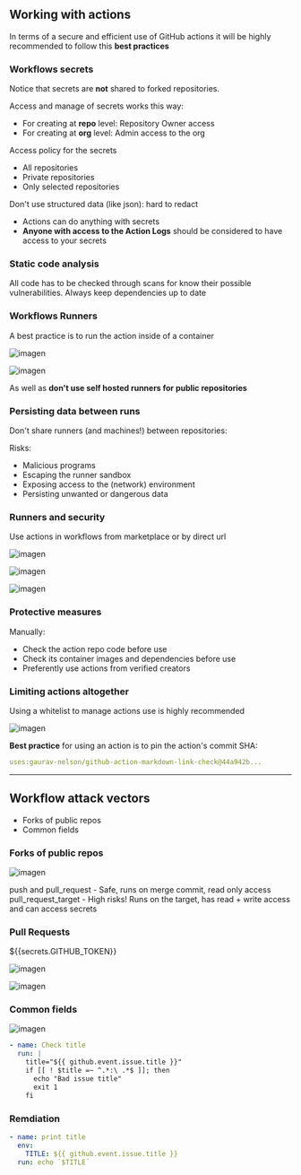 ## Working with actions

In terms of a secure and efficient use of GitHub actions it will be highly recommended to follow this **best practices**

### Workflows secrets
Notice that secrets are **not** shared to forked repositories.

Access and manage of secrets works this way:
- For creating at **repo** level: Repository Owner access
- For creating at **org** level: Admin access to the org

Access policy for the secrets
 - All repositories
 - Private repositories
 - Only selected repositories

Don't use structured data (like json): hard to redact

 - Actions can do anything with secrets
 - **Anyone with access to the Action Logs** should be considered to have access to your secrets

### Static code analysis
All code has to be checked through scans for know their possible vulnerabilities.
Always keep dependencies up to date

### Workflows Runners

 A best practice is to run the action inside of a container

![imagen](https://user-images.githubusercontent.com/87127801/143555445-7e3ab99b-0878-43f2-a812-00bf0317e6c5.png)

![imagen](https://user-images.githubusercontent.com/87127801/143555728-3cdf17f1-1a3c-490a-b1ea-040df17e5a8b.png)

As well as **don't use self hosted runners for public repositories**

### Persisting data between runs
Don't share runners (and machines!) between repositories:

Risks:

 - Malicious programs
 - Escaping the runner sandbox
 - Exposing access to the (network) environment
 - Persisting unwanted or dangerous data


### Runners and security

Use actions in workflows from marketplace or by direct url

![imagen](https://user-images.githubusercontent.com/87127801/143569500-14a0fbce-7795-4a64-bea3-384fc3916e2a.png)

![imagen](https://user-images.githubusercontent.com/87127801/143569592-ede99095-4ae9-4bf8-b8ee-6ae631a1c269.png)

![imagen](https://user-images.githubusercontent.com/87127801/143569670-88531087-f74c-434d-bc09-794e4e82638a.png)

### Protective measures
Manually:
- Check the action repo code before use
- Check its container images and dependencies before use
- Preferently use actions from verified creators

### Limiting actions altogether
Using a whitelist to manage actions use is highly recommended

![imagen](https://user-images.githubusercontent.com/87127801/143572278-03e13c7e-fee7-41eb-9fc3-d92b6b6d078e.png)

**Best practice** for using an action is to pin the action's commit SHA:
``` yaml
uses:gaurav-nelson/github-action-markdown-link-check@44a942b...
```

-------



## Workflow attack vectors

- Forks of public repos
- Common fields

### Forks of public repos
![imagen](https://user-images.githubusercontent.com/87127801/143840292-5393a6ef-d531-4975-8618-e232597027e2.png)

push and pull_request - Safe, runs on merge commit, read only access
pull_request_target - High risks! Runs on the target, has read + write access and can access secrets

### Pull Requests

${{secrets.GITHUB_TOKEN}}

![imagen](https://user-images.githubusercontent.com/87127801/143841233-74d91277-5b2f-4933-b8c8-6768651dc102.png)

![imagen](https://user-images.githubusercontent.com/87127801/143841316-1aa51873-caa3-443e-86a8-c8e30dfd8841.png)

### Common fields

![imagen](https://user-images.githubusercontent.com/87127801/143841426-13ef155b-9647-4898-92c3-f89f11d3f746.png)

```yaml
- name: Check title
  run: |
    title="${{ github.event.issue.title }}"
    if [[ ! $title =~ ^.*:\ .*$ ]]; then
      echo "Bad issue title"
      exit 1
    fi
```
### Remdiation

```yaml
- name: print title
  env:
    TITLE: ${{ github.event.issue.title }}
  run: echo `$TITLE´
```


